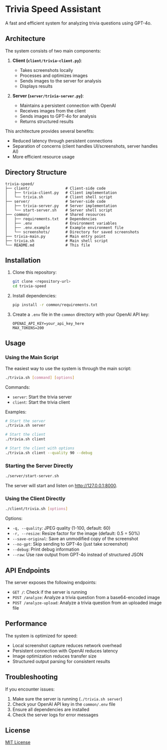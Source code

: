 # Trivia Speed Assistant

A fast and efficient system for analyzing trivia questions using GPT-4o.

## Architecture

The system consists of two main components:

1. **Client (`client/trivia-client.py`)**: 
   - Takes screenshots locally
   - Processes and optimizes images
   - Sends images to the server for analysis
   - Displays results

2. **Server (`server/trivia-server.py`)**: 
   - Maintains a persistent connection with OpenAI
   - Receives images from the client
   - Sends images to GPT-4o for analysis
   - Returns structured results

This architecture provides several benefits:
- Reduced latency through persistent connections
- Separation of concerns (client handles UI/screenshots, server handles AI)
- More efficient resource usage

## Directory Structure

```
trivia-speed/
├── client/                # Client-side code
│   ├── trivia-client.py   # Client implementation
│   └── trivia.sh          # Client shell script
├── server/                # Server-side code
│   ├── trivia-server.py   # Server implementation
│   └── start-server.sh    # Server shell script
├── common/                # Shared resources
│   ├── requirements.txt   # Dependencies
│   ├── .env               # Environment variables
│   ├── .env.example       # Example environment file
│   └── screenshots/       # Directory for saved screenshots
├── trivia-main.py         # Main entry point
├── trivia.sh              # Main shell script
└── README.md              # This file
```

## Installation

1. Clone this repository:
   ```bash
   git clone <repository-url>
   cd trivia-speed
   ```

2. Install dependencies:
   ```bash
   pip install -r common/requirements.txt
   ```

3. Create a `.env` file in the `common` directory with your OpenAI API key:
   ```
   OPENAI_API_KEY=your_api_key_here
   MAX_TOKENS=200
   ```

## Usage

### Using the Main Script

The easiest way to use the system is through the main script:

```bash
./trivia.sh [command] [options]
```

Commands:
- `server`: Start the trivia server
- `client`: Start the trivia client

Examples:
```bash
# Start the server
./trivia.sh server

# Start the client
./trivia.sh client

# Start the client with options
./trivia.sh client --quality 90 --debug
```

### Starting the Server Directly

```bash
./server/start-server.sh
```

The server will start and listen on http://127.0.0.1:8000.

### Using the Client Directly

```bash
./client/trivia.sh [options]
```

Options:
- `-q, --quality`: JPEG quality (1-100, default: 60)
- `-r, --resize`: Resize factor for the image (default: 0.5 = 50%)
- `--save-original`: Save an unmodified copy of the screenshot
- `--no-gpt`: Skip sending to GPT-4o (just take screenshot)
- `--debug`: Print debug information
- `--raw`: Use raw output from GPT-4o instead of structured JSON

## API Endpoints

The server exposes the following endpoints:

- `GET /`: Check if the server is running
- `POST /analyze`: Analyze a trivia question from a base64-encoded image
- `POST /analyze-upload`: Analyze a trivia question from an uploaded image file

## Performance

The system is optimized for speed:
- Local screenshot capture reduces network overhead
- Persistent connection with OpenAI reduces latency
- Image optimization reduces transfer size
- Structured output parsing for consistent results

## Troubleshooting

If you encounter issues:

1. Make sure the server is running (`./trivia.sh server`)
2. Check your OpenAI API key in the `common/.env` file
3. Ensure all dependencies are installed
4. Check the server logs for error messages

## License

[MIT License](LICENSE)